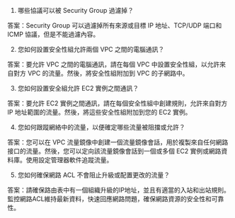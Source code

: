 

1. 哪些協議可以被 Security Group 過濾掉？

答案：Security Group 可以過濾掉所有來源或目標 IP 地址、TCP/UDP 端口和 ICMP 協議，但是不能過濾內容。

2. 您如何設置安全性組允許兩個 VPC 之間的電腦通訊？

答案：要允許 VPC 之間的電腦通訊，請在每個 VPC 中設置安全性組，以允許來自對方 VPC 的流量。然後，將安全性組附加到 VPC 的子網路中。

3. 您如何設置安全組允許 EC2 實例之間通訊？

答案：要允許 EC2 實例之間通訊，請在每個安全性組中創建規則，允許來自對方 IP 地址範圍的流量。然後，將這些安全性組附加到您的 EC2 實例。

4. 您如何跟蹤網絡中的流量，以便確定哪些流量被阻擋或允許？

答案：您可以在 VPC 流量鏡像中創建一個流量鏡像會話，用於複製來自任何網路接口的流量。然後，您可以定向該流量鏡像會話到一個或多個 EC2 實例或網路資料庫。使用設定管理器軟件追蹤流量。

5. 您如何確保網路 ACL 不會阻止升級或配置更改的流量？

答案：請確保路由表中有一個組織升級的IP地址，並且有適當的入站和出站規則。監控網路ACL維持最新資料，快速回應網路問題，確保網路資源的安全性和可靠性。